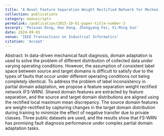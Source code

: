 ```yaml
---
title: "A Novel Feature Separation Weight Rectified Network for Mechanical Fault Diagnosis Under Partial Domain Adaptation"
collection: publications
category: manuscripts
permalink: /publication/2015-10-01-paper-title-number-3
excerpt: 'Peixuan Ding, Hao Dong, Zhongyang Fei, Xi-Ming Sun'
date: 2024-09-01
venue: 'IEEE Transactions on Industrial Informatics'
citation: 'Accept'
---
```


Abstract:
In data-driven mechanical fault diagnosis, domain adaptation is used to solve the problem of different distribution of collected data under varying operating conditions. However, the assumption of consistent label space between source and target domains is difficult to satisfy due to the types of faults that occur under different operating conditions not being completely identical. To address the problem of label inconsistency in partial domain adaptation, we propose a feature separation weight rectified network (FS-WRN). Shared domain features are extracted by feature separation, and the source and target domain distributions are aligned using the rectified local maximum mean discrepancy. The source domain features are weight-rectified by capturing changes in the target domain distribution during training to minimize the effect of negative transfer due to private classes. Three public datasets are used, and the results show that FS-WRN has promising fault diagnosis performance under complex partial domain adaptation tasks.
